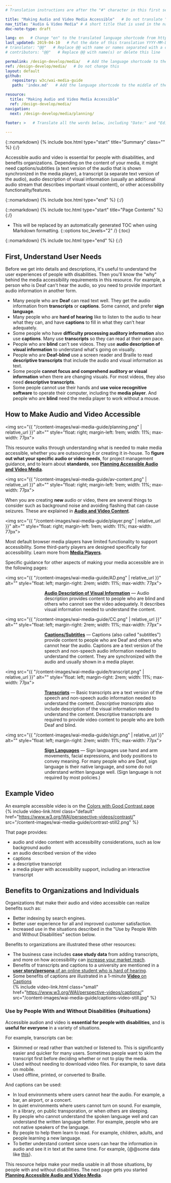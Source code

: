 ```yaml
---
# Translation instructions are after the "#" character in this first section. They are comments that do not show up in the web page. You do not need to translate the instructions after #.

title: "Making Audio and Video Media Accessible"   # Do not translate "title:". Do translate the text after "title:".
nav_title: "Audio & Video Media" # A short title that is used in the navigation
doc-note-type: draft

lang: en   # Change "en" to the translated language shortcode from https://www.iana.org/assignments/language-subtag-registry/language-subtag-registry
last_updated: 2019-04-10   # Put the date of this translation YYYY-MM-DD (with month in the middle)
# translator: "@@"   # Replace @@ with name or names separated with a comma
# contributors: "@@"   # Replace @@ with name(s) or delete this line

permalink: /design-develop/media/   # Add the language shortcode to the end; for example /fundamentals/accessibility-intro/fr
ref: /design-develop/media/   # Do not change this
layout: default
github:
   repository: w3c/wai-media-guide
   path: 'index.md'   # Add the language shortcode to the middle of the filename, for example index.fr.md

resource:
  title: "Making Audio and Video Media Accessible"
  ref: /design-develop/media/
navigation:
  next: /design-develop/media/planning/
 
footer: >   # Translate all the words below, including "Date:" and "Editor:". 

---
```


{::nomarkdown}
{% include box.html type="start" title="Summary" class="" %}
{:/}

Accessible audio and video is essential for people with disabilities, and benefits organizations. Depending on the content of your media, it might need captions/subtitles (a text version of the audio that is shown synchronized in the media player), a transcript (a separate text version of the audio), audio description of visual information (usually an additional audio stream that describes important visual content), or other accessibility functionality/features.

{::nomarkdown}
{% include box.html type="end" %}
{:/}

{::nomarkdown}
{% include toc.html type="start" title="Page Contents" %}
{:/}

- This will be replaced by an automatically generated TOC when using Markdown formatting.
{::options toc_levels="2" /}
{:toc}

{::nomarkdown}
{% include toc.html type="end" %}
{:/}


## First, Understand User Needs

Before we get into details and descriptions, it's useful to understand the user experiences of people with disabilities. Then you'll know the "why" behind the media accessibility requirements in this resource. For example, a person who is Deaf can't hear the audio, so you need to provide important audio information in another form.

* Many people who are **Deaf** can read text well. They get the audio information from **transcripts** or **captions**. Some cannot, and prefer **sign language**.
* Many people who are **hard of hearing** like to listen to the audio to hear what they can, and have **captions** to fill in what they can't hear adequately.
* Some people who have **difficulty processing auditory information** also use **captions**. Many use **transcripts** so they can read at their own pace.
* People who are **blind** can't see videos. They use **audio description of visual information** to understand what's going on visually.
* People who are **Deaf-blind** use a screen reader and Braille to read **descriptive transcripts** that include the audio and visual information as text.
* Some people **cannot focus and comprehend auditory or visual information** when there are changing visuals. For most videos, they also need **descriptive transcripts**.
* Some people cannot use their hands and **use voice recognitive software** to operate their computer, including the **media player**.  And people who are **blind** need the media player to work without a mouse.

## How to Make Audio and Video Accessible

<img src="{{ "/content-images/wai-media-guide/planning.png" | relative_url }}" alt="" style="float: right; margin-left: 1rem; width: 11%; max-width: 77px">

This resource walks through understanding what is needed to make media accessible, whether you are outsourcing it or creating it in-house. To **figure out what your specific audio or video needs**, for project management guidance, and to learn about **standards**, see **[Planning Accessible Audio and Video Media](/design-develop/media/planning/)**.

<img src="{{ "/content-images/wai-media-guide/av-content.png" | relative_url }}" alt="" style="float: right; margin-left: 1rem; width: 11%; max-width: 77px">

When you are creating **new** audio or video, there are several things to consider such as background noise and avoiding flashing that can cause seizures. These are explained in **[Audio and Video Content](/design-develop/media/av-content/)**.

<img src="{{ "/content-images/wai-media-guide/player.png" | relative_url }}" alt="" style="float: right; margin-left: 1rem; width: 11%; max-width: 77px">

Most default browser media players have limited functionality to support accessibility. Some third-party players are designed specifically for accessibility. Learn more from **[Media Players](/design-develop/media/player/)**.

Specific guidance for other aspects of making your media accessible are in the following pages:

<img src="{{ "/content-images/wai-media-guide/AD.png" | relative_url }}" alt="" style="float: left; margin-right: 2rem; width: 11%; max-width: 77px">

<p style="margin-left:123px"><strong><a href="/design-develop/media/description/">Audio Description of Visual Information</a></strong> &mdash; Audio description provides content to people who are blind and others who cannot see the video adequately. It describes visual information needed to understand the content.</p>

<img src="{{ "/content-images/wai-media-guide/CC.png" | relative_url }}" alt="" style="float: left; margin-right: 2rem; width: 11%; max-width: 77px">

<p style="margin-left:123px"><strong><a href="/design-develop/media/captions/">Captions/Subtitles</a></strong> &mdash; Captions (also called "subtitles") provide content to people who are Deaf and others who cannot hear the audio. Captions are a text version of the speech and non-speech audio information needed to understand the content. They are synchronized with the audio and usually shown in a media player.</p>

<img src="{{ "/content-images/wai-media-guide/transcript.png" | relative_url }}" alt="" style="float: left; margin-right: 2rem; width: 11%; max-width: 77px">

<p style="margin-left:123px"><strong><a href="/design-develop/media/transcripts/">Transcripts</a></strong> &mdash; Basic transcripts are a text version of the speech and non-speech audio information needed to understand the content. <em>Descriptive transcripts</em> also include description of the visual information needed to understand the content. Descriptive transcripts are required to provide video content to people who are both Deaf and blind.</p>

<img src="{{ "/content-images/wai-media-guide/sign.png" | relative_url }}" alt="" style="float: left; margin-right: 2rem; width: 11%; max-width: 77px">

<p style="margin-left:123px"><strong><a href="/design-develop/media/sign-languages/">Sign Languages</a></strong> &mdash; Sign languages use hand and arm movements, facial expressions, and body positions to convey meaning. For many people who are Deaf, sign language is their native language, and some do not understand written language well. (Sign language is not required by most policies.)</p>

## Example Video

An example accessible video is on the [Colors with Good Contrast page](https://www.w3.org/WAI/perspective-videos/contrast/)<br>{% include video-link.html class="default" href="https://www.w3.org/WAI/perspective-videos/contrast/" src="/content-images/wai-media-guide/contrast-still2.png" %}

That page provides:
* audio and video content with accessibility considerations, such as low background audio
* an audio described version of the video
* captions
* a descriptive transcript
* a media player with accessibility support, including an interactive transcript

## Benefits to Organizations and Individuals

Organizations that make their audio and video accessible can realize benefits such as:
* Better indexing by search engines.
* Better user experience for all and improved customer satisfaction.
* Increased use in the situations described in the "Use by People With and Without Disabilities" section below.

Benefits to organizations are illustrated these other resources:
* The business case includes **case study data** from adding transcripts, and more on how accessibility can [increase your market reach](https://www.w3.org/WAI/business-case/#increase-market-reach).
* Benefits of transcripts and captions to a university are mentioned in a [**user story/persona** of an online student who is hard of hearing](https://www.w3.org/WAI/people-use-web/user-stories/#onlinestudent).
* Some benefits of captions are illustrated in a 1-minute [**Video** on Captions](https://www.w3.org/WAI/perspective-videos/captions/)<br>{% include video-link.html class="small" href="https://www.w3.org/WAI/perspective-videos/captions/" src="/content-images/wai-media-guide/captions-video-still.jpg" %}

### Use by People With and Without Disabilities {#situations}

Accessible audion and video is **essential for people with disabilities**, and is **useful for everyone** in a variety of situations.

For example, transcripts can be:
* Skimmed or read rather than watched or listened to. This is significantly easier and quicker for many users. Sometimes people want to skim the transcript first before deciding whether or not to play the media.
* Used without needing to download video files. For example, to save data on mobile.
* Used offline, printed, or converted to Braille.

And captions can be used:
* In loud environments where users cannot hear the audio. For example, a bar, an airport, or a concert.
* In quiet environments where users cannot turn on sound. For example, in a library, on public transporation, or when others are sleeping.
* By people who cannot understand the spoken language well and can understand the written language better. For example, people who are not native speakers of the language.
* By people to help them learn to read. For example, children, adults, and people learning a new language.
* To better understand content since users can hear the information in audio and see it in text at the same time. For example, {@@some data like [this](https://www.3playmedia.com/2019/02/21/8-benefits-of-transcribing-captioning-videos/)}.

This resource helps make your media usable in all those situations, by people with and without disabilities. The next page gets you started **[Planning Accessible Audio and Video Media](/design-develop/media/planning/)**.
